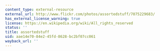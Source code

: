 ```yaml
---
content_type: external-resource
external_url: http://www.flickr.com/photos/assortedstuff/7075229683/
has_external_license_warning: true
license: https://en.wikipedia.org/wiki/All_rights_reserved
status: ''
title: assortedstuff
uid: aae14e70-84e2-45fd-8628-bc2bf07cc061
wayback_url: ''
---
```

